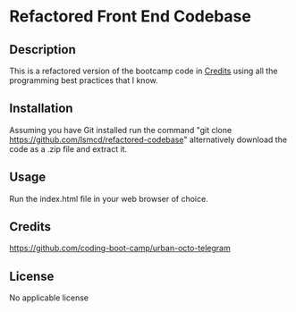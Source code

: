 # Refactored Front End Codebase

## Description

This is a refactored version of the bootcamp code in [Credits](#credits) using all the programming best practices that I know.

## Installation

Assuming you have Git installed run the command "git clone https://github.com/lsmcd/refactored-codebase" alternatively download the code as a .zip file and extract it.

## Usage

Run the index.html file in your web browser of choice.

## Credits [](#credits)

https://github.com/coding-boot-camp/urban-octo-telegram

## License

No applicable license
